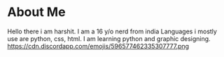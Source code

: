 # About Me
Hello there i am harshit. I am a 16 y/o nerd from india 
Languages i mostly use are python, css, html. 
I am learning python and graphic designing.
https://cdn.discordapp.com/emojis/596577462335307777.png
